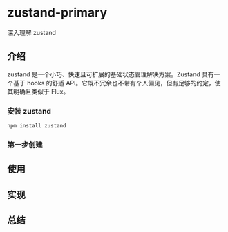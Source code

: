 # zustand-primary
深入理解 zustand

## 介绍

zustand 是一个小巧、快速且可扩展的基础状态管理解决方案。Zustand 具有一个基于 hooks 的舒适 API。它既不冗余也不带有个人偏见，但有足够的约定，使其明确且类似于 Flux。

### 安装 zustand

``` sh
npm install zustand
```

### 第一步创建

## 使用

## 实现

## 总结
